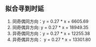 ## 拟合寻到时延
1. 同奇偶同方向：y = 0.27 * x + 6605.69
2. 同奇偶异方向: y =  0.27 * x + 18949.35
3. 异奇偶同方向：y = 0.27 * x + 12255.38
4. 异奇偶异方向： y = 0.27 * x + 13301.80